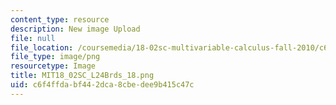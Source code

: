 ```yaml
---
content_type: resource
description: New image Upload
file: null
file_location: /coursemedia/18-02sc-multivariable-calculus-fall-2010/c6f4ffdabf442dca8cbedee9b415c47c_MIT18_02SC_L24Brds_18.png
file_type: image/png
resourcetype: Image
title: MIT18_02SC_L24Brds_18.png
uid: c6f4ffda-bf44-2dca-8cbe-dee9b415c47c
---
```

